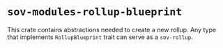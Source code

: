 # `sov-modules-rollup-blueprint`
This crate contains abstractions needed to create a new rollup. 
Any type that implements `RollupBlueprint` trait can serve as a `sov-rollup`.
